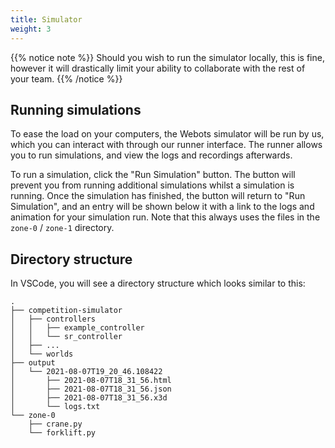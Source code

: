 ```yaml
---
title: Simulator
weight: 3
---
```


{{% notice note %}}
Should you wish to run the simulator locally, this is fine, however it will drastically limit your ability to collaborate with the rest of your team.
{{% /notice %}}

## Running simulations

To ease the load on your computers, the Webots simulator will be run by us, which you can interact with through our runner interface. The runner allows you to run simulations, and view the logs and recordings afterwards.

To run a simulation, click the "Run Simulation" button. The button will prevent you from running additional simulations whilst a simulation is running. Once the simulation has finished, the button will return to "Run Simulation", and an entry will be shown below it with a link to the logs and animation for your simulation run. Note that this always uses the files in the `zone-0` / `zone-1` directory.

## Directory structure

In VSCode, you will see a directory structure which looks similar to this:

``` plain
.
├── competition-simulator
│   ├── controllers
│   │   ├── example_controller
│   │   └── sr_controller
│   ├── ...
│   └── worlds
├── output
│   └── 2021-08-07T19_20_46.108422
│       ├── 2021-08-07T18_31_56.html
│       ├── 2021-08-07T18_31_56.json
│       ├── 2021-08-07T18_31_56.x3d
│       └── logs.txt
└── zone-0
    ├── crane.py
    └── forklift.py
```
